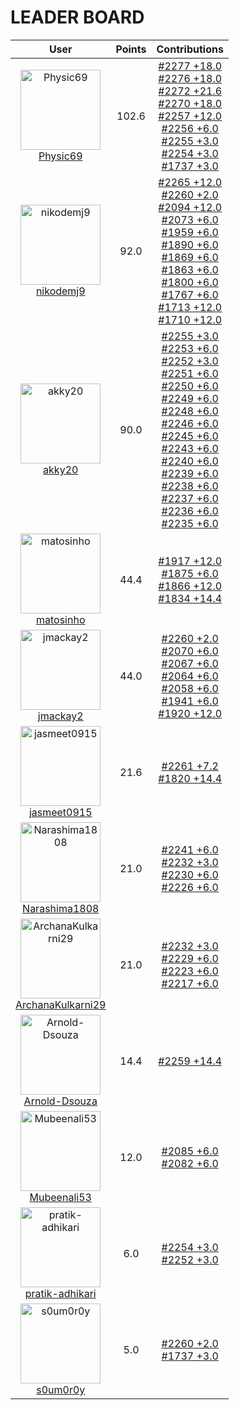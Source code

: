 
# **LEADER BOARD**

| **User** | **Points** | **Contributions** |
| :-------: | :------: | :-------: |
| <img src="https://avatars.githubusercontent.com/u/162324988?v=4" alt="Physic69" width="128" height="128"> <br> [Physic69](https://github.com/Physic69) | 102.6  | [#2277 +18.0](https://github.com/gazebosim/gazebo_test_cases/issues/2277#issuecomment-3229843198) <br> [#2276 +18.0](https://github.com/gazebosim/gazebo_test_cases/issues/2276#issuecomment-3230028109) <br> [#2272 +21.6](https://github.com/gazebosim/gazebo_test_cases/issues/2272#issuecomment-3230114450) <br> [#2270 +18.0](https://github.com/gazebosim/gazebo_test_cases/issues/2270#issuecomment-3229888719) <br> [#2257 +12.0](https://github.com/gazebosim/gazebo_test_cases/issues/2257#issuecomment-3229556418) <br> [#2256 +6.0](https://github.com/gazebosim/gazebo_test_cases/issues/2256#issuecomment-3229281585) <br> [#2255 +3.0](https://github.com/gazebosim/gazebo_test_cases/issues/2255#issuecomment-3229521540) <br> [#2254 +3.0](https://github.com/gazebosim/gazebo_test_cases/issues/2254#issuecomment-3229385920) <br> [#1737 +3.0](https://github.com/gazebosim/gazebo_test_cases/issues/1737#issuecomment-3229512315) <br>  |
| <img src="https://avatars.githubusercontent.com/u/54469384?v=4" alt="nikodemj9" width="128" height="128"> <br> [nikodemj9](https://github.com/nikodemj9) | 92.0  | [#2265 +12.0](https://github.com/gazebosim/gazebo_test_cases/issues/2265#issuecomment-3229628810) <br> [#2260 +2.0](https://github.com/gazebosim/gazebo_test_cases/issues/2260#issuecomment-3229045478) <br> [#2094 +12.0](https://github.com/gazebosim/gazebo_test_cases/issues/2094#issuecomment-3229643975) <br> [#2073 +6.0](https://github.com/gazebosim/gazebo_test_cases/issues/2073#issuecomment-3229658177) <br> [#1959 +6.0](https://github.com/gazebosim/gazebo_test_cases/issues/1959#issuecomment-3229313164) <br> [#1890 +6.0](https://github.com/gazebosim/gazebo_test_cases/issues/1890#issuecomment-3229287415) <br> [#1869 +6.0](https://github.com/gazebosim/gazebo_test_cases/issues/1869#issuecomment-3229270333) <br> [#1863 +6.0](https://github.com/gazebosim/gazebo_test_cases/issues/1863#issuecomment-3229236220) <br> [#1800 +6.0](https://github.com/gazebosim/gazebo_test_cases/issues/1800#issuecomment-3229255504) <br> [#1767 +6.0](https://github.com/gazebosim/gazebo_test_cases/issues/1767#issuecomment-3229247645) <br> [#1713 +12.0](https://github.com/gazebosim/gazebo_test_cases/issues/1713#issuecomment-3229335768) <br> [#1710 +12.0](https://github.com/gazebosim/gazebo_test_cases/issues/1710#issuecomment-3229143193) <br>  |
| <img src="https://avatars.githubusercontent.com/u/126786356?v=4" alt="akky20" width="128" height="128"> <br> [akky20](https://github.com/akky20) | 90.0  | [#2255 +3.0](https://github.com/gazebosim/gazebo_test_cases/issues/2255#issuecomment-3229346862) <br> [#2253 +6.0](https://github.com/gazebosim/gazebo_test_cases/issues/2253#issuecomment-3229373239) <br> [#2252 +3.0](https://github.com/gazebosim/gazebo_test_cases/issues/2252#issuecomment-3229472983) <br> [#2251 +6.0](https://github.com/gazebosim/gazebo_test_cases/issues/2251#issuecomment-3229388259) <br> [#2250 +6.0](https://github.com/gazebosim/gazebo_test_cases/issues/2250#issuecomment-3229408255) <br> [#2249 +6.0](https://github.com/gazebosim/gazebo_test_cases/issues/2249#issuecomment-3229490293) <br> [#2248 +6.0](https://github.com/gazebosim/gazebo_test_cases/issues/2248#issuecomment-3229423128) <br> [#2246 +6.0](https://github.com/gazebosim/gazebo_test_cases/issues/2246#issuecomment-3229435262) <br> [#2245 +6.0](https://github.com/gazebosim/gazebo_test_cases/issues/2245#issuecomment-3229501886) <br> [#2243 +6.0](https://github.com/gazebosim/gazebo_test_cases/issues/2243#issuecomment-3229515652) <br> [#2240 +6.0](https://github.com/gazebosim/gazebo_test_cases/issues/2240#issuecomment-3229558923) <br> [#2239 +6.0](https://github.com/gazebosim/gazebo_test_cases/issues/2239#issuecomment-3229520429) <br> [#2238 +6.0](https://github.com/gazebosim/gazebo_test_cases/issues/2238#issuecomment-3229530934) <br> [#2237 +6.0](https://github.com/gazebosim/gazebo_test_cases/issues/2237#issuecomment-3229540438) <br> [#2236 +6.0](https://github.com/gazebosim/gazebo_test_cases/issues/2236#issuecomment-3229569391) <br> [#2235 +6.0](https://github.com/gazebosim/gazebo_test_cases/issues/2235#issuecomment-3229562003) <br>  |
| <img src="https://avatars.githubusercontent.com/u/40249250?v=4" alt="matosinho" width="128" height="128"> <br> [matosinho](https://github.com/matosinho) | 44.4  | [#1917 +12.0](https://github.com/gazebosim/gazebo_test_cases/issues/1917#issuecomment-3229574917) <br> [#1875 +6.0](https://github.com/gazebosim/gazebo_test_cases/issues/1875#issuecomment-3229611857) <br> [#1866 +12.0](https://github.com/gazebosim/gazebo_test_cases/issues/1866#issuecomment-3229639116) <br> [#1834 +14.4](https://github.com/gazebosim/gazebo_test_cases/issues/1834#issuecomment-3228992502) <br>  |
| <img src="https://avatars.githubusercontent.com/u/5486901?v=4" alt="jmackay2" width="128" height="128"> <br> [jmackay2](https://github.com/jmackay2) | 44.0  | [#2260 +2.0](https://github.com/gazebosim/gazebo_test_cases/issues/2260#issuecomment-3228474649) <br> [#2070 +6.0](https://github.com/gazebosim/gazebo_test_cases/issues/2070#issuecomment-3229734436) <br> [#2067 +6.0](https://github.com/gazebosim/gazebo_test_cases/issues/2067#issuecomment-3229742612) <br> [#2064 +6.0](https://github.com/gazebosim/gazebo_test_cases/issues/2064#issuecomment-3229755515) <br> [#2058 +6.0](https://github.com/gazebosim/gazebo_test_cases/issues/2058#issuecomment-3230103651) <br> [#1941 +6.0](https://github.com/gazebosim/gazebo_test_cases/issues/1941#issuecomment-3229776164) <br> [#1920 +12.0](https://github.com/gazebosim/gazebo_test_cases/issues/1920#issuecomment-3229837955) <br>  |
| <img src="https://avatars.githubusercontent.com/u/23265149?v=4" alt="jasmeet0915" width="128" height="128"> <br> [jasmeet0915](https://github.com/jasmeet0915) | 21.6  | [#2261 +7.2](https://github.com/gazebosim/gazebo_test_cases/issues/2261#issuecomment-3229491231) <br> [#1820 +14.4](https://github.com/gazebosim/gazebo_test_cases/issues/1820#issuecomment-3229861557) <br>  |
| <img src="https://avatars.githubusercontent.com/u/204998127?v=4" alt="Narashima1808" width="128" height="128"> <br> [Narashima1808](https://github.com/Narashima1808) | 21.0  | [#2241 +6.0](https://github.com/gazebosim/gazebo_test_cases/issues/2241#issuecomment-3229989407) <br> [#2232 +3.0](https://github.com/gazebosim/gazebo_test_cases/issues/2232#issuecomment-3229842325) <br> [#2230 +6.0](https://github.com/gazebosim/gazebo_test_cases/issues/2230#issuecomment-3229871691) <br> [#2226 +6.0](https://github.com/gazebosim/gazebo_test_cases/issues/2226#issuecomment-3229897700) <br>  |
| <img src="https://avatars.githubusercontent.com/u/161116503?v=4" alt="ArchanaKulkarni29" width="128" height="128"> <br> [ArchanaKulkarni29](https://github.com/ArchanaKulkarni29) | 21.0  | [#2232 +3.0](https://github.com/gazebosim/gazebo_test_cases/issues/2232#issuecomment-3229845248) <br> [#2229 +6.0](https://github.com/gazebosim/gazebo_test_cases/issues/2229#issuecomment-3229998042) <br> [#2223 +6.0](https://github.com/gazebosim/gazebo_test_cases/issues/2223#issuecomment-3230075319) <br> [#2217 +6.0](https://github.com/gazebosim/gazebo_test_cases/issues/2217#issuecomment-3229925035) <br>  |
| <img src="https://avatars.githubusercontent.com/u/71880369?v=4" alt="Arnold-Dsouza" width="128" height="128"> <br> [Arnold-Dsouza](https://github.com/Arnold-Dsouza) | 14.4  | [#2259 +14.4](https://github.com/gazebosim/gazebo_test_cases/issues/2259#issuecomment-3229295237) <br>  |
| <img src="https://avatars.githubusercontent.com/u/95215270?v=4" alt="Mubeenali53" width="128" height="128"> <br> [Mubeenali53](https://github.com/Mubeenali53) | 12.0  | [#2085 +6.0](https://github.com/gazebosim/gazebo_test_cases/issues/2085#issuecomment-3229467455) <br> [#2082 +6.0](https://github.com/gazebosim/gazebo_test_cases/issues/2082#issuecomment-3229512500) <br>  |
| <img src="https://avatars.githubusercontent.com/u/106218485?v=4" alt="pratik-adhikari" width="128" height="128"> <br> [pratik-adhikari](https://github.com/pratik-adhikari) | 6.0  | [#2254 +3.0](https://github.com/gazebosim/gazebo_test_cases/issues/2254#issuecomment-3229105924) <br> [#2252 +3.0](https://github.com/gazebosim/gazebo_test_cases/issues/2252#issuecomment-3229497518) <br>  |
| <img src="https://avatars.githubusercontent.com/u/75070782?v=4" alt="s0um0r0y" width="128" height="128"> <br> [s0um0r0y](https://github.com/s0um0r0y) | 5.0  | [#2260 +2.0](https://github.com/gazebosim/gazebo_test_cases/issues/2260#issuecomment-3229020406) <br> [#1737 +3.0](https://github.com/gazebosim/gazebo_test_cases/issues/1737#issuecomment-3229114793) <br>  |
